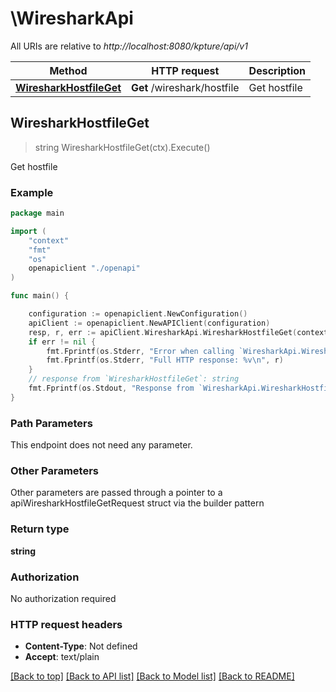 # \WiresharkApi

All URIs are relative to *http://localhost:8080/kpture/api/v1*

Method | HTTP request | Description
------------- | ------------- | -------------
[**WiresharkHostfileGet**](WiresharkApi.md#WiresharkHostfileGet) | **Get** /wireshark/hostfile | Get hostfile



## WiresharkHostfileGet

> string WiresharkHostfileGet(ctx).Execute()

Get hostfile



### Example

```go
package main

import (
    "context"
    "fmt"
    "os"
    openapiclient "./openapi"
)

func main() {

    configuration := openapiclient.NewConfiguration()
    apiClient := openapiclient.NewAPIClient(configuration)
    resp, r, err := apiClient.WiresharkApi.WiresharkHostfileGet(context.Background()).Execute()
    if err != nil {
        fmt.Fprintf(os.Stderr, "Error when calling `WiresharkApi.WiresharkHostfileGet``: %v\n", err)
        fmt.Fprintf(os.Stderr, "Full HTTP response: %v\n", r)
    }
    // response from `WiresharkHostfileGet`: string
    fmt.Fprintf(os.Stdout, "Response from `WiresharkApi.WiresharkHostfileGet`: %v\n", resp)
}
```

### Path Parameters

This endpoint does not need any parameter.

### Other Parameters

Other parameters are passed through a pointer to a apiWiresharkHostfileGetRequest struct via the builder pattern


### Return type

**string**

### Authorization

No authorization required

### HTTP request headers

- **Content-Type**: Not defined
- **Accept**: text/plain

[[Back to top]](#) [[Back to API list]](../README.md#documentation-for-api-endpoints)
[[Back to Model list]](../README.md#documentation-for-models)
[[Back to README]](../README.md)

